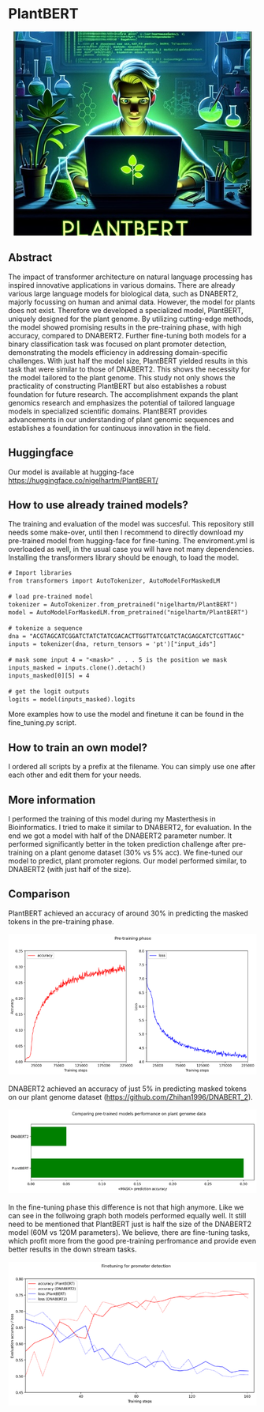 # PlantBERT
<p align="center">
<img src="img/logo_small.jpeg" />
</p>

## Abstract
The impact of transformer architecture on natural language processing has inspired innovative applications in various domains. There are already various large language models for biological data, such as DNABERT2, majorly focussing on human and animal data. However, the model for plants does not exist. Therefore we developed a specialized model, PlantBERT, uniquely designed for the plant genome. By utilizing cutting-edge methods, the model showed promising results in the pre-training phase, with high accuracy, compared to DNABERT2. Further fine-tuning both models for a binary classification task was focused on plant promoter detection, demonstrating the models efficiency in addressing domain-specific challenges. With just half the model size, PlantBERT yielded results in this task that were similar to those of DNABERT2. This shows the necessity for the model tailored to the plant genome. This study not only shows the practicality of constructing PlantBERT but also establishes a robust foundation for future research. The accomplishment expands the plant genomics research and emphasizes the potential of tailored language models in specialized scientific domains. PlantBERT provides advancements in our understanding of plant genomic sequences and establishes a foundation for continuous innovation in the field.

## Huggingface
Our model is available at hugging-face https://huggingface.co/nigelhartm/PlantBERT/

## How to use already trained models?
The training and evaluation of the model was succesful. This repository still needs some make-over, until then I recommend to directly download my pre-trained model from hugging-face for fine-tuning. The enviroment.yml is overloaded as well, in the usual case you will have not many dependencies. Installing the transformers library should be enough, to load the model.

```
# Import libraries
from transformers import AutoTokenizer, AutoModelForMaskedLM

# load pre-trained model
tokenizer = AutoTokenizer.from_pretrained("nigelhartm/PlantBERT")
model = AutoModelForMaskedLM.from_pretrained("nigelhartm/PlantBERT")

# tokenize a sequence
dna = "ACGTAGCATCGGATCTATCTATCGACACTTGGTTATCGATCTACGAGCATCTCGTTAGC"
inputs = tokenizer(dna, return_tensors = 'pt')["input_ids"]

# mask some input 4 = "<mask>" . . . 5 is the position we mask
inputs_masked = inputs.clone().detach()
inputs_masked[0][5] = 4

# get the logit outputs
logits = model(inputs_masked).logits
```
More examples how to use the model and finetune it can be found in the fine_tuning.py script.

## How to train an own model?
I ordered all scripts by a prefix at the filename. You can simply use one after each other and edit them for your needs.

## More information
I performed the training of this model during my Masterthesis in Bioinformatics. I tried to make it similar to DNABERT2, for evaluation. In the end we got a model with half of the DNABERT2 parameter number. It performed significantly better in the token prediction challenge after pre-training on a plant genome dataset (30% vs 5% acc). We fine-tuned our model to predict, plant promoter regions. Our model performed similar, to DNABERT2 (with just half of the size).

## Comparison
PlantBERT achieved an accuracy of around 30% in predicting the masked tokens in the pre-training phase.
<br><br>
![alt_text](img/plot_pretrain_plantbert.png)
<br><br>
DNABERT2 achieved an accuracy of just 5% in predicting masked tokens on our plant genome dataset (https://github.com/Zhihan1996/DNABERT_2).
<br><br>
![alt_text](img/plot_pretrain_compare_both.png)
<br><br>
In the fine-tuning phase this difference is not that high anymore. Like we can see in the follwoing graph both models performed equally well. It still need to be mentioned that PlantBERT just is half the size of the DNABERT2 model (60M vs 120M parameters). We believe, there are fine-tuning tasks, which profit more from the good pre-training perfromance and provide even better results in the down stream tasks.
<br><br>
![alt_text](img/plot_finetune.png)
<br><br>
